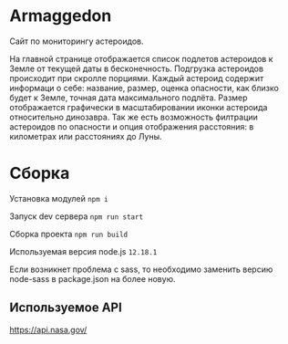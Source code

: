 # Armaggedon

Сайт по мониторингу астероидов.

На главной странице отображается список подлетов астероидов к Земле от текущей даты в бесконечность. Подгрузка астероидов происходит при скролле порциями.
Каждый астероид содержит информаци о себе: название, размер, оценка опасности, как близко будет к Земле, точная дата максимального подлёта.
Размер отображается графически в масштабировании иконки астероида относительно динозавра.
Так же есть возможность филтрации астероидов по опасности и опция отображения расстояния: в километрах или расстояниях до Луны.

# Сборка

Установка модулей `npm i`

Запуск dev сервера `npm run start`

Сборка проекта `npm run build`

Используемая версия node.js `12.18.1`

Если возникнет проблема с sass, то необходимо заменить версию node-sass в package.json на более новую.

## Используемое API

https://api.nasa.gov/
